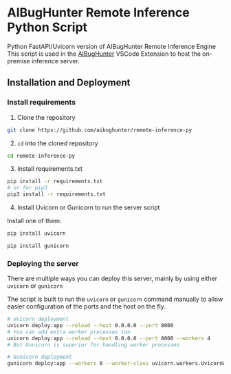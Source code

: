 # AIBugHunter Remote Inference Python Script

Python FastAPI/Uvicorn version of AIBugHunter Remote Inference Engine
This script is used in the [AIBugHunter](https://github.com/aibughunter/aibughunter) VSCode Extension to host the on-premise inference server.

## Installation and Deployment

### Install requirements

1. Clone the repository

```bash
git clone https://github.com/aibughunter/remote-inference-py
```

2. `cd` into the cloned repository

```bash
cd remote-inference-py
```

3. Install requirements.txt

```bash
pip install -r requirements.txt
# or for pip3
pip3 install -r requirements.txt
```

4. Install Uvicorn or Gunicorn to run the server script

Install one of them:
```bash
pip install uvicorn
```

```bash
pip install gunicorn
```

### Deploying the server

There are multiple ways you can deploy this server, mainly by using either `uvicorn` or `gunicorn`

The script is built to run the `uvicorn` or `gunicorn` command manually to allow easier configuration of the ports and the host on the fly.

```bash
# Uvicorn deployment
uvicorn deploy:app --reload --host 0.0.0.0 --port 8000
# You can add extra worker processes too
uvicorn deploy:app --reload --host 0.0.0.0 --port 8000 --workers 4
# But Gunicorn is superior for handling worker processes

# Gunicorn deployment
gunicorn deploy:app --workers 8 --worker-class uvicorn.workers.UvicornWorker --bind 0.0.0.0:8000
```